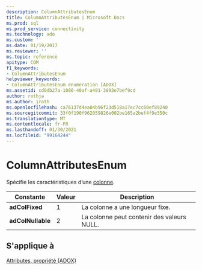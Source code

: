 ```yaml
---
description: ColumnAttributesEnum
title: ColumnAttributesEnum | Microsoft Docs
ms.prod: sql
ms.prod_service: connectivity
ms.technology: ado
ms.custom: ''
ms.date: 01/19/2017
ms.reviewer: ''
ms.topic: reference
apitype: COM
f1_keywords:
- ColumnAttributesEnum
helpviewer_keywords:
- ColumnAttributesEnum enumeration [ADOX]
ms.assetid: cd0db27a-1080-40af-a491-3893e7bef9cd
author: rothja
ms.author: jroth
ms.openlocfilehash: ca76137d4ea04b96f23d518a17ec7cc60ef89240
ms.sourcegitcommit: 33f0f190f962059826e002be165a2bef4f9e350c
ms.translationtype: MT
ms.contentlocale: fr-FR
ms.lasthandoff: 01/30/2021
ms.locfileid: "99164244"
---
```

# <a name="columnattributesenum"></a>ColumnAttributesEnum
Spécifie les caractéristiques d’une [colonne](./column-object-adox.md).  
  
|Constante|Valeur|Description|  
|--------------|-----------|-----------------|  
|**adColFixed**|1|La colonne a une longueur fixe.|  
|**adColNullable**|2|La colonne peut contenir des valeurs NULL.|  
  
## <a name="applies-to"></a>S'applique à  
 [Attributes, propriété (ADOX)](./attributes-property-adox.md)